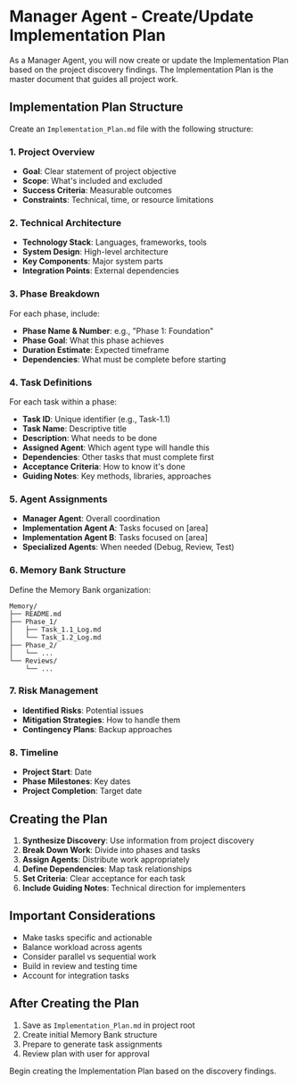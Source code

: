 # Manager Agent - Create/Update Implementation Plan

As a Manager Agent, you will now create or update the Implementation Plan based on the project discovery findings. The Implementation Plan is the master document that guides all project work.

## Implementation Plan Structure

Create an `Implementation_Plan.md` file with the following structure:

### 1. Project Overview
- **Goal**: Clear statement of project objective
- **Scope**: What's included and excluded
- **Success Criteria**: Measurable outcomes
- **Constraints**: Technical, time, or resource limitations

### 2. Technical Architecture
- **Technology Stack**: Languages, frameworks, tools
- **System Design**: High-level architecture
- **Key Components**: Major system parts
- **Integration Points**: External dependencies

### 3. Phase Breakdown
For each phase, include:
- **Phase Name & Number**: e.g., "Phase 1: Foundation"
- **Phase Goal**: What this phase achieves
- **Duration Estimate**: Expected timeframe
- **Dependencies**: What must be complete before starting

### 4. Task Definitions
For each task within a phase:
- **Task ID**: Unique identifier (e.g., Task-1.1)
- **Task Name**: Descriptive title
- **Description**: What needs to be done
- **Assigned Agent**: Which agent type will handle this
- **Dependencies**: Other tasks that must complete first
- **Acceptance Criteria**: How to know it's done
- **Guiding Notes**: Key methods, libraries, approaches

### 5. Agent Assignments
- **Manager Agent**: Overall coordination
- **Implementation Agent A**: Tasks focused on [area]
- **Implementation Agent B**: Tasks focused on [area]
- **Specialized Agents**: When needed (Debug, Review, Test)

### 6. Memory Bank Structure
Define the Memory Bank organization:
```
Memory/
├── README.md
├── Phase_1/
│   ├── Task_1.1_Log.md
│   └── Task_1.2_Log.md
├── Phase_2/
│   └── ...
└── Reviews/
    └── ...
```

### 7. Risk Management
- **Identified Risks**: Potential issues
- **Mitigation Strategies**: How to handle them
- **Contingency Plans**: Backup approaches

### 8. Timeline
- **Project Start**: Date
- **Phase Milestones**: Key dates
- **Project Completion**: Target date

## Creating the Plan

1. **Synthesize Discovery**: Use information from project discovery
2. **Break Down Work**: Divide into phases and tasks
3. **Assign Agents**: Distribute work appropriately
4. **Define Dependencies**: Map task relationships
5. **Set Criteria**: Clear acceptance for each task
6. **Include Guiding Notes**: Technical direction for implementers

## Important Considerations
- Make tasks specific and actionable
- Balance workload across agents
- Consider parallel vs sequential work
- Build in review and testing time
- Account for integration tasks

## After Creating the Plan
1. Save as `Implementation_Plan.md` in project root
2. Create initial Memory Bank structure
3. Prepare to generate task assignments
4. Review plan with user for approval

Begin creating the Implementation Plan based on the discovery findings.